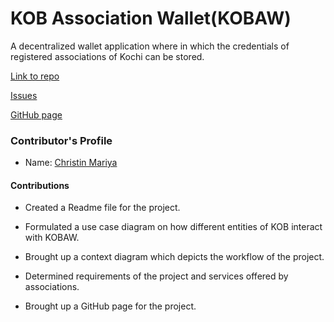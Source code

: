 # KOB Association Wallet(KOBAW)

A decentralized wallet application where in which the credentials of registered associations of Kochi can be stored.​

[Link to repo](https://github.com/hyperledgerkochi/KOBAW)

[Issues](https://github.com/hyperledgerkochi/KOBAW/issues)

<a href="https://hyperledgerkochi.github.io/KOBAW/" target="_blank">GitHub page</a>


### Contributor's Profile

 - Name: [Christin Mariya](https://github.com/mariyachris)

#### Contributions

* Created a Readme file for the project.​

* Formulated a use case diagram on how different entities of KOB interact with KOBAW.​

* Brought up a context diagram which depicts the workflow of the project.​

* Determined requirements of the project and services offered by associations. ​

* Brought up a GitHub page for the project.

​